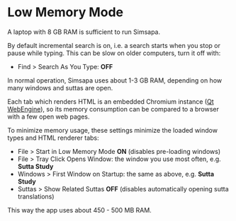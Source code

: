 # Low Memory Mode

A laptop with 8 GB RAM is sufficient to run Simsapa.

By default incremental search is on, i.e. a search starts when you stop or pause while typing. This can be slow on older computers, turn it off with:

- Find > Search As You Type: **OFF**

In normal operation, Simsapa uses about 1-3 GB RAM, depending on how many windows and suttas are open.

Each tab which renders HTML is an embedded Chromium instance ([Qt WebEngine](https://doc.qt.io/qt-6/qtwebengine-overview.html)), so its memory consumption can be compared to a browser with a few open web pages.

To minimize memory usage, these settings minimize the loaded window types and HTML renderer tabs:

- File > Start in Low Memory Mode **ON** (disables pre-loading windows)
- File > Tray Click Opens Window: the window you use most often, e.g. **Sutta Study**
- Windows > First Window on Startup: the same as above, e.g. **Sutta Study**
- Suttas > Show Related Suttas **OFF** (disables automatically opening sutta translations)

This way the app uses about 450 - 500 MB RAM.



